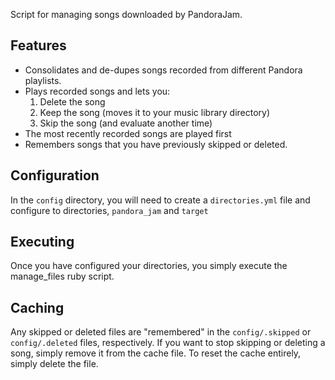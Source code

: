 Script for managing songs downloaded by PandoraJam.

## Features

* Consolidates and de-dupes songs recorded from different Pandora playlists.
* Plays recorded songs and lets you:
  1. Delete the song
  2. Keep the song (moves it to your music library directory)
  3. Skip the song (and evaluate another time)
* The most recently recorded songs are played first
* Remembers songs that you have previously skipped or deleted.

## Configuration

In the `config` directory, you will need to create a `directories.yml`
file and configure to directories, `pandora_jam` and `target`

## Executing

Once you have configured your directories, you simply execute the manage_files
ruby script.

## Caching

Any skipped or deleted files are "remembered" in the `config/.skipped` 
or `config/.deleted` files, respectively. If you want to stop skipping
or deleting a song, simply remove it from the cache file. To reset the 
cache entirely, simply delete the file.
